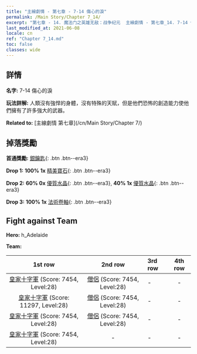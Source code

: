 ```yaml
---
title: "主線劇情 - 第七章 - 7-14 傷心的淚"
permalink: /Main Story/Chapter 7_14/
excerpt: "第七章 - 14. 魔法门之英雄无敌：战争纪元  主線劇情 - 第七章_14. 7-14 傷心的淚"
last_modified_at: 2021-06-08
locale: cn
ref: "Chapter 7_14.md"
toc: false
classes: wide
---
```


## 詳情

 **名字:** 7-14 傷心的淚

 **玩法詳解:** 人類沒有強悍的身體，沒有特殊的天賦，但是他們恐怖的創造能力使他們擁有了許多強大的武器。

 **Related to:** [主線劇情 第七章](/cn/Main Story/Chapter 7/)

## 掉落獎勵

 **首通獎勵:** [銀鑰匙](/cn/Items/con_693/){: .btn .btn--era3}

 **Drop 1:** **100% 1x** [精美寶石](/cn/Items/mat_23/){: .btn .btn--era3}

 **Drop 2:** **60% 0x** [優質水晶](/cn/Items/mat_17/){: .btn .btn--era3}, **40% 1x** [優質水晶](/cn/Items/mat_17/){: .btn .btn--era3}

 **Drop 3:** **100% 1x** [法術卷軸](/cn/Items/con_694/){: .btn .btn--era3}


## Fight against Team
 **Hero:** h_Adelaide

 **Team:**


  | 1st row | 2nd row | 3rd row | 4th row |
  |:----:|:----:|:----|:----:|
  | [皇家十字軍](/cn/units/Swordsman/) (Score: 7454, Level:28)  | [僧侶](/cn/units/Monk/) (Score: 7454, Level:28)  | - | - |
  | [皇家十字軍](/cn/units/Swordsman/) (Score: 11297, Level:28)  | [僧侶](/cn/units/Monk/) (Score: 7454, Level:28)  | - | - |
  | [皇家十字軍](/cn/units/Swordsman/) (Score: 7454, Level:28)  | [僧侶](/cn/units/Monk/) (Score: 7454, Level:28)  | - | - |
  | [皇家十字軍](/cn/units/Swordsman/) (Score: 7454, Level:28)  | - | - | - |



